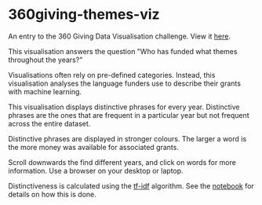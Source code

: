 # 360giving-themes-viz

An entry to the 360 Giving Data Visualisation challenge. View it [here](https://aleksiknuutila.github.io/360giving-themes-viz/).

This visualisation answers the question "Who has funded what themes throughout the years?"

Visualisations often rely on pre-defined categories. Instead, this visualisation analyses the language funders use to describe their grants with machine learning.

This visualisation displays distinctive phrases for every year. Distinctive phrases are the ones that are frequent in a particular year but not frequent across the entire dataset.

Distinctive phrases are displayed in stronger colours. The larger a word is the more money was available for associated grants.

Scroll downwards the find different years, and click on words for more information. Use a browser on your desktop or laptop.

Distinctiveness is calculated using the [tf-idf](https://en.wikipedia.org/wiki/Tf–idf) algorithm. See the [notebook](https://github.com/AleksiKnuutila/360giving-themes-viz/blob/master/grants-nlp.ipynb) for details on how this is done.
